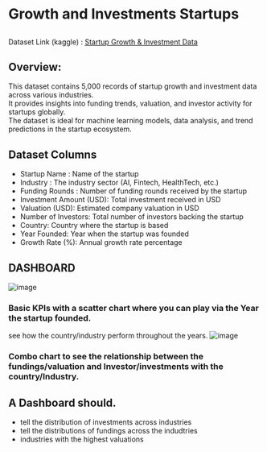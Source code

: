 # Growth and Investments Startups
##

Dataset Link (kaggle) : [Startup Growth & Investment Data](https://www.kaggle.com/datasets/adilshamim8/startup-growth-and-investment-data)
## Overview: 
This dataset contains 5,000 records of startup growth and investment data across various industries.  
It provides insights into funding trends, valuation, and investor activity for startups globally.  
The dataset is ideal for machine learning models, data analysis, and trend predictions in the startup ecosystem.

## Dataset Columns
- Startup Name : Name of the startup
- Industry : The industry sector (AI, Fintech, HealthTech, etc.)
- Funding Rounds : Number of funding rounds received by the startup
- Investment Amount (USD): Total investment received in USD
- Valuation (USD): Estimated company valuation in USD
- Number of Investors: Total number of investors backing the startup
- Country: Country where the startup is based
- Year Founded: Year when the startup was founded
- Growth Rate (%): Annual growth rate percentage

## DASHBOARD
![image](https://github.com/user-attachments/assets/7a1cd187-3b6c-4d26-8a87-305b8142e2f0)
### Basic KPIs with a scatter chart where you can play via the Year the startup founded.  
see how the country/industry perform throughout the years.
![image](https://github.com/user-attachments/assets/af818f02-9dd4-417a-9530-d8dea4144698)
### Combo chart to see the relationship between the fundings/valuation and Investor/investments with the country/Industry.

## A Dashboard should.
- tell the distribution of investments across industries
- tell the distributions of fundings across the indudtries
- industries with the highest valuations 

